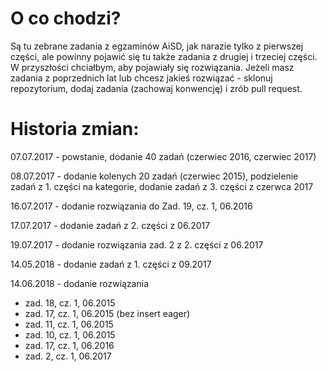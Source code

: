 # O co chodzi?
Są tu zebrane zadania z egzaminów AiSD, jak narazie tylko z pierwszej części, ale powinny pojawić się tu także zadania z drugiej i trzeciej części. W przyszłości chciałbym, aby pojawiały się rozwiązania. Jeżeli masz zadania z poprzednich lat lub chcesz jakieś rozwiązać - sklonuj repozytorium, dodaj zadania (zachowaj konwencję) i zrób pull request.

# Historia zmian:

07.07.2017 - powstanie, dodanie 40 zadań (czerwiec 2016, czerwiec 2017)

08.07.2017 - dodanie kolenych 20 zadań (czerwiec 2015), podzielenie zadań z 1. części na kategorie, dodanie zadań z 3.
części z czerwca 2017

16.07.2017 - dodanie rozwiązania do Zad. 19, cz. 1, 06.2016

17.07.2017 - dodanie zadań z 2. części z 06.2017

19.07.2017 - dodanie rozwiązania zad. 2 z 2. części z 06.2017

14.05.2018 - dodanie zadań z 1. części z 09.2017

14.06.2018 - dodanie rozwiązania 
 * zad. 18, cz. 1, 06.2015
 * zad. 17, cz. 1, 06.2015 (bez insert eager)
 * zad. 11, cz. 1, 06.2015
 * zad. 10, cz. 1, 06.2015
 * zad. 17, cz. 1, 06.2016
 * zad. 2, cz. 1, 06.2017
